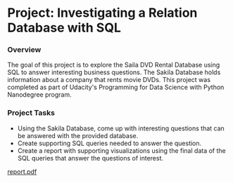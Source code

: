 # Project: Investigating a Relation Database with SQL

### Overview
The goal of this project is to explore the Saila DVD Rental Database using SQL to answer interesting business questions.  The Sakila Database holds information about a company that rents movie DVDs.  This project was completed as part of Udacity's Programming for Data Science with Python Nanodegree program. 

### Project Tasks
- Using the Sakila Database, come up with interesting questions that can be answered with the provided database.
- Create supporting SQL queries needed to answer the question.
- Create a report with supporting visualizations using the final data of the SQL queries that answer the questions of interest.


[report.pdf](https://github.com/JustSalima/UD_PFDSwP_SQL/files/7102178/report.pdf)
